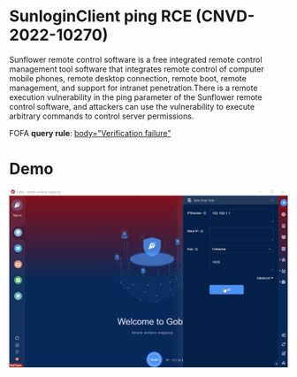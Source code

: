 # SunloginClient ping RCE (CNVD-2022-10270)

Sunflower remote control software is a free integrated remote control management tool software that integrates remote control of computer mobile phones, remote desktop connection, remote boot, remote management, and support for intranet penetration.There is a remote execution vulnerability in the ping parameter of the Sunflower remote control software, and attackers can use the vulnerability to execute arbitrary commands to control server permissions.

FOFA **query rule**: [body="Verification failure"](https://fofa.info/result?qbase64=Ym9keT0iVmVyaWZpY2F0aW9uIGZhaWx1cmUi)

# Demo

![SunloginClient_ping_RCE](SunloginClient_ping_RCE.gif)
